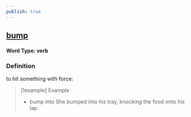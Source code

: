 ```yaml
---
publish: true
---
```

## [bump](https://dictionary.cambridge.org/dictionary/english/bump)

#### Word Type: verb
### Definition
to hit something with force:

>[!example] Example
> - bump into She bumped into his tray, knocking the food onto his lap.
